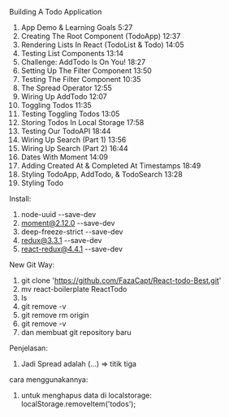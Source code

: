  Building A Todo Application

1. App Demo & Learning Goals 5:27
2. Creating The Root Component (TodoApp) 12:37
3. Rendering Lists In React (TodoList & Todo) 14:05
4. Testing List Components 13:14
5. Challenge: AddTodo Is On You! 18:27
6. Setting Up The Filter Component 13:50
7. Testing The Filter Component 10:35
8. The Spread Operator 12:55
9. Wiring Up AddTodo 12:07
10. Toggling Todos 11:35
11. Testing Toggling Todos 13:05
12. Storing Todos In Local Storage 17:58
13. Testing Our TodoAPI 18:44
14. Wiring Up Search (Part 1) 13:56
15. Wiring Up Search (Part 2) 16:44
16. Dates With Moment 14:09
17. Adding Created At & Completed At Timestamps 18:49
18. Styling TodoApp, AddTodo, & TodoSearch 13:28
19. Styling Todo 

Install:
1. node-uuid --save-dev
2. moment@2.12.0 --save-dev
3. deep-freeze-strict --save-dev
4. redux@3.3.1 --save-dev
5. react-redux@4.4.1 --save-dev

New Git Way:

1. git clone 'https://github.com/FazaCapt/React-todo-Best.git'
2. mv react-boilerplate ReactTodo
3. ls
4. git remove -v
5. git remove rm origin
6. git remove -v
7. dan membuat git repository baru

Penjelasan:
1. Jadi Spread adalah (...) => titik tiga

cara menggunakannya:

1. untuk menghapus data di localstorage: localStorage.removeItem('todos');
